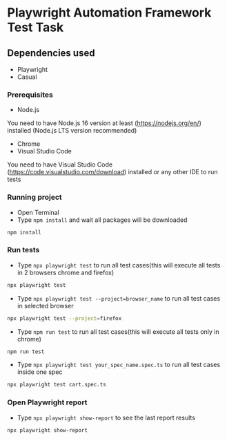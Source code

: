 # Playwright Automation Framework Test Task

## Dependencies used

- Playwright
- Casual

### Prerequisites

- Node.js

You need to have Node.js 16 version at least (https://nodejs.org/en/) installed (Node.js LTS version recommended)

- Chrome
- Visual Studio Code

You need to have Visual Studio Code (https://code.visualstudio.com/download) installed or any other IDE to run tests

### Running project

- Open Terminal
- Type `npm install` and wait all packages will be downloaded

```bash
npm install
```

### Run tests

- Type `npx playwright test` to run all test cases(this will execute all tests in 2 browsers chrome and firefox)

```bash
npx playwright test
```

- Type `npx playwright test --project=browser_name` to run all test cases in selected browser

```bash
npx playwright test --project=firefox
```

- Type `npm run test` to run all test cases(this will execute all tests only in chrome)

```bash
npm run test
```

- Type `npx playwright test your_spec_name.spec.ts` to run all test cases inside one spec

```bash
npx playwright test cart.spec.ts
```

### Open Playwright report

- Type `npx playwright show-report` to see the last report results

```bash
npx playwright show-report
```
